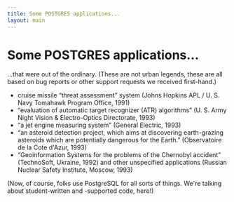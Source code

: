 ```yaml
---
title: Some POSTGRES applications...
layout: main
---
```

# Some POSTGRES applications...

...that were out of the ordinary.  (These are not urban legends, these
are all based on bug reports or other support requests we received
first-hand.)

* cruise missile &ldquo;threat assessment&rdquo; system (Johns Hopkins APL /
  U. S. Navy Tomahawk Program Office, 1991)
* &ldquo;evaluation of automatic target recognizer (ATR) algorithms&rdquo;
  (U. S. Army Night Vision & Electro-Optics Directorate, 1993)
* &ldquo;a jet engine measuring system&rdquo; (General Electric, 1993)
* &ldquo;an asteroid detection project, which aims at discovering
  earth-grazing asteroids which are potentially dangerous for the
  Earth.&rdquo; (Observatoire de la Cote d'Azur, 1993)
* &ldquo;Geoinformation Systems for the problems of the Chernobyl
  accident&rdquo; (TechnoSoft, Ukraine, 1992) and other unspecified
  applications (Russian Nuclear Safety Institute, Moscow, 1993)

(Now, of course, folks use PostgreSQL for all sorts of things. We're
talking about student-written and -supported code, here!)
